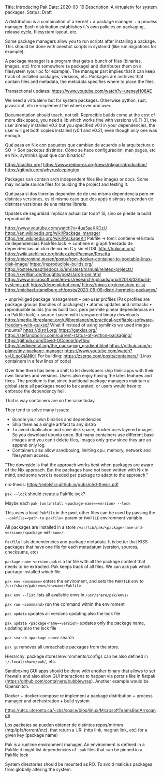 Title: Introducing Pak
Date: 2020-03-19
Description: A virtualenv for system packages.
Status: Draft

A distribution is a combination of a kernel + a package manager + a process manager.
Each distribution establishes it's own policies on packaging, release cycle, filesystem layout, etc.

Some package managers allow you to run scripts after installing a package. This should
be done with oneshot scripts in systemd (like run migrations for example).

A package manager is a program that gets a bunch of files (binaries, images, etc) from somewhere (a package) and distributes them on a filesystem (your pc for example). The manager part implies that it can keep track of installed packages, versions, etc. Packages are archives that contain files and metadata, the metadata specifies where to place the files. 

Transactional updates: https://www.youtube.com/watch?v=ureneyH06AE

We need a virtualenv but for system packages. Otherwise python, rust, javascript, etc re-implement the wheel over and over.

Documentation should teach, not tell.
Reprocible builds come at the cost of more disk space, you need a lib which works fine with versions v0.[1-3], the user already installed v0.2 but you specified v0.1 in your dependencies, the user will get both copies installed (v0.1 and v0.2), even though only one was enough.

Qué pasa en Nix con paquetes que cambian de acuerdo a la arquitectura o SO -> Son packetes distintos.
Cómo se hace configuración, man pages, etc en Nix, symlinks igual que con binarios?

https://cachix.org/
https://www.redox-os.org/news/pkgar-introduction/
https://github.com/whyrusleeping/gx

Packages can contain arch independent files like images or docs.
Some may include source files for building the project and testing it.

Qué pasa si dos librerías dependen de de una misma dependencia pero en distintas versiones, es el mismo caso que dos apps distintas dependan de distintas versiónes de una misma librería.

Updates de seguridad implican actualizar todo? Si, sino se pierde la build reproducible

https://www.youtube.com/watch?v=4ua5aeKKDzU
https://en.wikipedia.org/wiki/Package_manager
https://en.wikipedia.org/wiki/PackageKit
Pakfile -> toml: contiene el listado de dependencias
Packfile.lock -> contiene el graph freezado de dependencias
un clon de nix en C y sin el DSL
http://holocm.org/
https://wiki.archlinux.org/index.php/Pacman/Rosetta
https://micromind.me/en/posts/from-docker-container-to-bootable-linux-disk-image/
https://reproducible-builds.org/
https://ostree.readthedocs.io/en/latest/manual/related-projects/
https://xyrillian.de/thoughts/posts/argh-pm.html
https://www.microsoft.com/en-us/research/uploads/prod/2018/03/build-systems.pdf
https://dependabot.com/
https://nixos.org/nixos/nix-pills/
https://michael.stapelberg.ch/posts/2020-05-09-distri-hermetic-packages/

• unpriviliged package management
• per-user profiles (Pak profiles are package groups (bundles of packages))
• atomic updates and rollbacks
• reproducible builds (no es build tool, pero permite pinear dependencias en un Pakfile.lock)
• source-based with transparent binary downloads
https://media.libreplanet.org/u/libreplanet/m/practical-verifiable-software-freedom-with-guixsd/
What if instead of using symlinks we used images mounts? https://distr1.org/
https://getkiss.org/
https://stefanoborini.com/current-status-of-python-packaging/
https://github.com/David-OConnor/pyflow
https://sedimental.org/the_packaging_gradient.html
https://github.com/g-plane/tiny-package-manager
https://www.youtube.com/watch?v=ULqoCjANK-I
For building: https://zserge.com/posts/containers/ (Linux containers in a few lines of code)

Over time there has been a shift to let developers ship their apps with their
own libraries and versions. Users also enjoy having the lates features and fixes.
The problem is that since traditional package managers maintain a global state
all packages need to be curated, or users would have to embrace the dependency hell.

That is way containers are on the raise today.

They tend to solve many issues:
- Bundle your own binaries and dependencies
- Ship them as a single artifact to any distro
- To avoid duplication and save disk space, docker uses layered images. So you download ubuntu once. But many containers use different base images and you can't delete files, images only grow since they are an append only log.
- Containers also allow sandboxing, limiting cpu, memory, network and filesystem access.

"The downside is that the approach works best when packages are aware of the Nix approach. But the packages have not been written with Nix in mind, and some work is needed per package to adapt to the approach."

nix-thesis: https://edolstra.github.io/pubs/phd-thesis.pdf

`pak --lock` should create a Pakfile.lock?

Maybe each `pak [un]install <package-name==version> --lock`

This uses a local `Pakfile` in the pwd, other files can be used by passing the `--pakfile=<path-to-pakfile>` param or `PAKFILE` environment variable.

All packages are installed in a store `/var/lib/pak/<package-name-and-version>/<package-md5-sum>/`.

`Pakfile` lists dependencies and package metadata. It is better that KISS packages that have one file for each metadatum (version, sources, checksums, etc)

`package-name-version.pak` is a tar file with all the package content that needs to be extracted. Pak keeps track of all files. We can ask pak which package installed which file.

`pak env <envname>` enters the enviroment, and sets the `PAKFILE` env to `/usr/share/pak/envs/envname/Pakfile`

`pak env --list` lists all available envs in `/usr/share/pak/envs/`

`pak run <commmand>` run the command within the enviroment

`pak update` updates all versions updating also the lock file

`pak update <package-name==version>` updates only the package name, updating also the lock file

`pak search <package-name>` search

`pak gc` removes all unreachable packages from the store.

Hierarchy: package stores/environments/configs can be also defined in `~/.local/share/pak/`, etc.


Sandboxing GUI apps should be done with another binary that allows to set firewalls and also allow GUI interactions to happen via portals like in flatpak (https://github.com/containers/bubblewrap). Another example would be Opensnitch.


Docker + docker-compose re implement a package distribution + process manager and orchestration + build system.

https://utcc.utoronto.ca/~cks/space/blog/linux/MicrosoftTeamsBadArrogance

Los packetes se pueden obtener de distintos repos/mirrors (http/ipfs/torrent/etc), that return a URI (http link, magnet link, etc) for a given key (package name)


Pak is a runtime environment manager.
An environment is defined in a Pakfile it might list dependencies of `.pak` files that can be pinned in a Pakfile.lock

System directories should be mounted as RO. To avoid malicius packages from globally altering the system.
